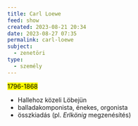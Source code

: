 ```yaml
---
title: Carl Loewe
feed: show
created: 2023-08-21 20:34
date: 2023-08-27 07:35
permalink: carl-loewe
subject:
  - zenetöri
type:
  - személy
---
```


<mark>1796-1868</mark>

- Hallehoz közeli Löbejün
- balladakomponista, énekes, orgonista
- összkiadás (pl. *Erlkönig* megzenésítés)